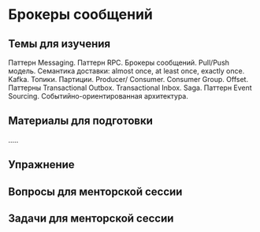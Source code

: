 # Брокеры сообщений

## Темы для изучения
Паттерн Messaging. Паттерн RPC.
Брокеры сообщений. Pull/Push модель.
Семантика доставки: almost once, at least once, exactly once.
Kafka. Топики. Партиции. Producer/ Consumer. Consumer Group. Offset. 
Паттерны Transactional Outbox. Transactional Inbox. Saga.
Паттерн Event Sourcing. Событийно-ориентированная архитектура.

## Материалы для подготовки
.....

## Упражнение


## Вопросы для менторской сессии


## Задачи для менторской сессии